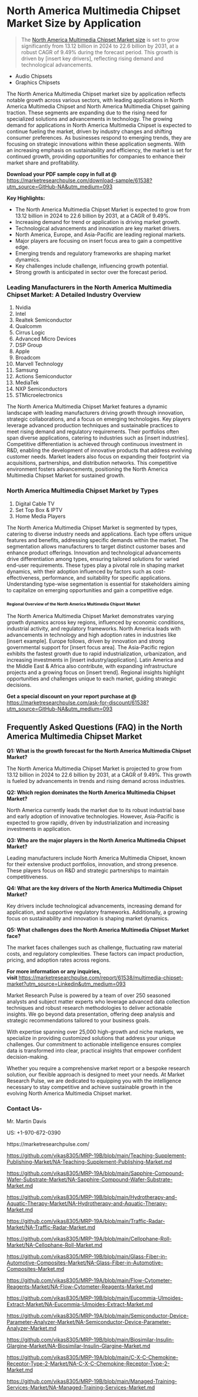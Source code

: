 
<h1>North America Multimedia Chipset Market&nbsp;Size by Application</h1><blockquote><p>The <a href="https://marketresearchpulse.com/download-sample/61538?utm_source=GitHub-NA&amp;utm_medium=093">North America Multimedia Chipset Market size</a> is set to grow significantly from 13.12 billion in 2024 to 22.6 billion by 2031, at a robust CAGR of 9.49% during the forecast period. This growth is driven by [insert key drivers], reflecting rising demand and technological advancements.</p></blockquote><ul><li>Audio Chipsets<li> Graphics Chipsets</li></ul><p>The North America Multimedia Chipset market size by application reflects notable growth across various sectors, with leading applications in North America Multimedia Chipset and North America Multimedia Chipset gaining traction. These segments are expanding due to the rising need for specialized solutions and advancements in technology. The growing demand for applications in North America Multimedia Chipset is expected to continue fueling the market, driven by industry changes and shifting consumer preferences. As businesses respond to emerging trends, they are focusing on strategic innovations within these application segments. With an increasing emphasis on sustainability and efficiency, the market is set for continued growth, providing opportunities for companies to enhance their market share and profitability.</p><p><strong>Download your PDF sample copy in full at @ </strong><a href="https://marketresearchpulse.com/download-sample/61538?utm_source=GitHub-NA&amp;utm_medium=093">https://marketresearchpulse.com/download-sample/61538?utm_source=GitHub-NA&amp;utm_medium=093</a></p><p><strong>Key Highlights: </strong></p><ul><li>The North America Multimedia Chipset Market is expected to grow from 13.12 billion in 2024 to 22.6 billion by 2031, at a CAGR of 9.49%.</li><li>Increasing demand for trend or application is driving market growth.</li><li>Technological advancements and innovation are key market drivers.</li><li>North America, Europe, and Asia-Pacific are leading regional markets.</li><li>Major players are focusing on insert focus area to gain a competitive edge.</li><li>Emerging trends and regulatory frameworks are shaping market dynamics.</li><li>Key challenges include challenge, influencing growth potential.</li><li>Strong growth is anticipated in sector over the forecast period.</li></ul><h3>Leading Manufacturers in the North America Multimedia Chipset Market: A Detailed Industry Overview</h3><ol><li>Nvidia</li><li>Intel</li><li>Realtek Semiconductor</li><li>Qualcomm</li><li>Cirrus Logic</li><li>Advanced Micro Devices</li><li>DSP Group</li><li>Apple</li><li>Broadcom</li><li>Marvell Technology</li><li>Samsung</li><li>Actions Semiconductor</li><li>MediaTek</li><li>NXP Semiconductors</li><li>STMicroelectronics</li></ol><div class="flex max-w-full flex-col flex-grow"><div class="min-h-8 text-message flex w-full flex-col items-end gap-2 whitespace-normal break-words [.text-message+&amp;]:mt-5" dir="auto" data-message-author-role="assistant" data-message-id="fd8432e4-4910-450d-b182-61b7bfb0a01f" data-message-model-slug="gpt-4o"><div class="flex w-full flex-col gap-1 empty:hidden first:pt-[3px]"><div class="markdown prose w-full break-words dark:prose-invert light"><p>The North America Multimedia Chipset Market features a dynamic landscape with leading manufacturers driving growth through innovation, strategic collaborations, and a focus on emerging technologies. Key players leverage advanced production techniques and sustainable practices to meet rising demand and regulatory requirements. Their portfolios often span diverse applications, catering to industries such as [insert industries]. Competitive differentiation is achieved through continuous investment in R&amp;D, enabling the development of innovative products that address evolving customer needs. Market leaders also focus on expanding their footprint via acquisitions, partnerships, and distribution networks. This competitive environment fosters advancements, positioning the North America Multimedia Chipset Market for sustained growth.</p></div></div></div></div><h3>North America Multimedia Chipset Market by Types</h3><ol><li>Digital Cable TV<li> Set Top Box & IPTV<li> Home Media Players</li></ol><div class="flex max-w-full flex-col flex-grow"><div class="min-h-8 text-message flex w-full flex-col items-end gap-2 whitespace-normal break-words [.text-message+&amp;]:mt-5" dir="auto" data-message-author-role="assistant" data-message-id="084470be-0bb7-4664-bddf-5156b4f41249" data-message-model-slug="gpt-4o-mini"><div class="flex w-full flex-col gap-1 empty:hidden first:pt-[3px]"><div class="markdown prose w-full break-words dark:prose-invert light"><p>The North America Multimedia Chipset Market is segmented by types, catering to diverse industry needs and applications. Each type offers unique features and benefits, addressing specific demands within the market. The segmentation allows manufacturers to target distinct customer bases and enhance product offerings. Innovation and technological advancements drive differentiation among types, ensuring tailored solutions for varied end-user requirements. These types play a pivotal role in shaping market dynamics, with their adoption influenced by factors such as cost-effectiveness, performance, and suitability for specific applications. Understanding type-wise segmentation is essential for stakeholders aiming to capitalize on emerging opportunities and gain a competitive edge.</p></div></div></div></div><h3><span style="font-size: 11px;">Regional Overview of the North America Multimedia Chipset Market</span></h3><div class="flex max-w-full flex-col flex-grow"><div class="min-h-8 text-message flex w-full flex-col items-end gap-2 whitespace-normal break-words [.text-message+&amp;]:mt-5" dir="auto" data-message-author-role="assistant" data-message-id="e9038762-ce64-4e30-91c9-9bd413514231" data-message-model-slug="gpt-4o-mini"><div class="flex w-full flex-col gap-1 empty:hidden first:pt-[3px]"><div class="markdown prose w-full break-words dark:prose-invert light"><p>The North America Multimedia Chipset Market demonstrates varying growth dynamics across key regions, influenced by economic conditions, industrial activity, and regulatory frameworks. North America leads with advancements in technology and high adoption rates in industries like [insert example]. Europe follows, driven by innovation and strong governmental support for [insert focus area]. The Asia-Pacific region exhibits the fastest growth due to rapid industrialization, urbanization, and increasing investments in [insert industry/application]. Latin America and the Middle East &amp; Africa also contribute, with expanding infrastructure projects and a growing focus on [insert trend]. Regional insights highlight opportunities and challenges unique to each market, guiding strategic decisions.</p></div></div></div></div><p><strong>Get a special discount on your report purchase at @ </strong><a href="https://marketresearchpulse.com/ask-for-discount/61538?utm_source=GitHub-NA&amp;utm_medium=093">https://marketresearchpulse.com/ask-for-discount/61538?utm_source=GitHub-NA&amp;utm_medium=093</a></p><h2>Frequently Asked Questions (FAQ) in the North America Multimedia Chipset Market</h2><p><strong>Q1: What is the growth forecast for the North America Multimedia Chipset Market?</strong></p><p>The North America Multimedia Chipset Market is projected to grow from 13.12 billion in 2024 to 22.6 billion by 2031, at a CAGR of 9.49%. This growth is fueled by advancements in trends and rising demand across industries.</p><p><strong>Q2: Which region dominates the North America Multimedia Chipset Market?</strong></p><p>North America currently leads the market due to its robust industrial base and early adoption of innovative technologies. However, Asia-Pacific is expected to grow rapidly, driven by industrialization and increasing investments in application.</p><p><strong>Q3: Who are the major players in the North America Multimedia Chipset Market?</strong></p><p>Leading manufacturers include North America Multimedia Chipset, known for their extensive product portfolios, innovation, and strong presence. These players focus on R&amp;D and strategic partnerships to maintain competitiveness.</p><p><strong>Q4: What are the key drivers of the North America Multimedia Chipset Market?</strong></p><p>Key drivers include technological advancements, increasing demand for application, and supportive regulatory frameworks. Additionally, a growing focus on sustainability and innovation is shaping market dynamics.</p><p><strong>Q5: What challenges does the North America Multimedia Chipset Market face?</strong></p><p>The market faces challenges such as challenge, fluctuating raw material costs, and regulatory complexities. These factors can impact production, pricing, and adoption rates across regions.</p><p><strong>For more information or any inquiries, visit&nbsp;</strong><a href="https://marketresearchpulse.com/report/61538/multimedia-chipset-market?utm_source=Linkedin&utm_medium=093">https://marketresearchpulse.com/report/61538/multimedia-chipset-market?utm_source=Linkedin&utm_medium=093</a></p><p>Market Research Pulse is powered by a team of over 250 seasoned analysts and subject matter experts who leverage advanced data collection techniques and robust research methodologies to deliver actionable insights. We go beyond data presentation, offering deep analysis and strategic recommendations tailored to your business goals.</p><p>With expertise spanning over 25,000 high-growth and niche markets, we specialize in providing customized solutions that address your unique challenges. Our commitment to actionable intelligence ensures complex data is transformed into clear, practical insights that empower confident decision-making.</p><p>Whether you require a comprehensive market report or a bespoke research solution, our flexible approach is designed to meet your needs. At Market Research Pulse, we are dedicated to equipping you with the intelligence necessary to stay competitive and achieve sustainable growth in the evolving North America Multimedia Chipset market.</p><h3><strong>Contact Us-</strong></h3><p>Mr. Martin Davis</p><p>US: +1-970-672-0390</p><p>https://marketresearchpulse.com/</p><p><a href="https://github.com/vikas8305/MRP-19B/blob/main/Teaching-Supplement-Publishing-Market/NA-Teaching-Supplement-Publishing-Market.md">https://github.com/vikas8305/MRP-19B/blob/main/Teaching-Supplement-Publishing-Market/NA-Teaching-Supplement-Publishing-Market.md</a></p><p><a href="https://github.com/vikas8305/MRP-19A/blob/main/Sapphire-Compound-Wafer-Substrate-Market/NA-Sapphire-Compound-Wafer-Substrate-Market.md">https://github.com/vikas8305/MRP-19A/blob/main/Sapphire-Compound-Wafer-Substrate-Market/NA-Sapphire-Compound-Wafer-Substrate-Market.md</a></p><p><a href="https://github.com/vikas8305/MRP-19B/blob/main/Hydrotherapy-and-Aquatic-Therapy-Market/NA-Hydrotherapy-and-Aquatic-Therapy-Market.md">https://github.com/vikas8305/MRP-19B/blob/main/Hydrotherapy-and-Aquatic-Therapy-Market/NA-Hydrotherapy-and-Aquatic-Therapy-Market.md</a></p><p><a href="https://github.com/vikas8305/MRP-19A/blob/main/Traffic-Radar-Market/NA-Traffic-Radar-Market.md">https://github.com/vikas8305/MRP-19A/blob/main/Traffic-Radar-Market/NA-Traffic-Radar-Market.md</a></p><p><a href="https://github.com/vikas8305/MRP-19A/blob/main/Cellophane-Roll-Market/NA-Cellophane-Roll-Market.md">https://github.com/vikas8305/MRP-19A/blob/main/Cellophane-Roll-Market/NA-Cellophane-Roll-Market.md</a></p><p><a href="https://github.com/vikas8305/MRP-19B/blob/main/Glass-Fiber-in-Automotive-Composites-Market/NA-Glass-Fiber-in-Automotive-Composites-Market.md">https://github.com/vikas8305/MRP-19B/blob/main/Glass-Fiber-in-Automotive-Composites-Market/NA-Glass-Fiber-in-Automotive-Composites-Market.md</a></p><p><a href="https://github.com/vikas8305/MRP-19A/blob/main/Flow-Cytometer-Reagents-Market/NA-Flow-Cytometer-Reagents-Market.md">https://github.com/vikas8305/MRP-19A/blob/main/Flow-Cytometer-Reagents-Market/NA-Flow-Cytometer-Reagents-Market.md</a></p><p><a href="https://github.com/vikas8305/MRP-19B/blob/main/Eucommia-Ulmoides-Extract-Market/NA-Eucommia-Ulmoides-Extract-Market.md">https://github.com/vikas8305/MRP-19B/blob/main/Eucommia-Ulmoides-Extract-Market/NA-Eucommia-Ulmoides-Extract-Market.md</a></p><p><a href="https://github.com/vikas8305/MRP-19A/blob/main/Semiconductor-Device-Parameter-Analyzer-Market/NA-Semiconductor-Device-Parameter-Analyzer-Market.md">https://github.com/vikas8305/MRP-19A/blob/main/Semiconductor-Device-Parameter-Analyzer-Market/NA-Semiconductor-Device-Parameter-Analyzer-Market.md</a></p><p><a href="https://github.com/vikas8305/MRP-19B/blob/main/Biosimilar-Insulin-Glargine-Market/NA-Biosimilar-Insulin-Glargine-Market.md">https://github.com/vikas8305/MRP-19B/blob/main/Biosimilar-Insulin-Glargine-Market/NA-Biosimilar-Insulin-Glargine-Market.md</a></p><p><a href="https://github.com/vikas8305/MRP-19A/blob/main/C-X-C-Chemokine-Receptor-Type-2-Market/NA-C-X-C-Chemokine-Receptor-Type-2-Market.md">https://github.com/vikas8305/MRP-19A/blob/main/C-X-C-Chemokine-Receptor-Type-2-Market/NA-C-X-C-Chemokine-Receptor-Type-2-Market.md</a></p><p><a href="https://github.com/vikas8305/MRP-19B/blob/main/Managed-Training-Services-Market/NA-Managed-Training-Services-Market.md">https://github.com/vikas8305/MRP-19B/blob/main/Managed-Training-Services-Market/NA-Managed-Training-Services-Market.md</a></p>
